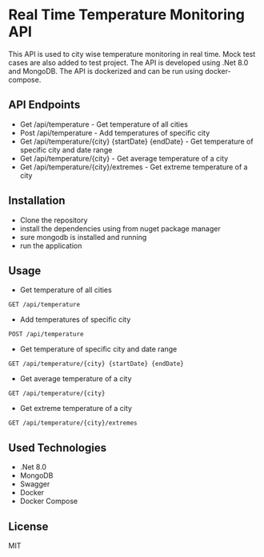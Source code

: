 Real Time Temperature Monitoring API
=====================================
This API is used to city wise temperature monitoring in real time. 
Mock test cases are also added to test project. The API is developed using .Net 8.0 and MongoDB. The API is dockerized and can be run using docker-compose.


## API Endpoints
- Get /api/temperature - Get temperature of all cities
- Post /api/temperature - Add temperatures of specific city
- Get /api/temperature/{city} {startDate} {endDate} - Get temperature of specific city and date range
- Get /api/temperature/{city} - Get average temperature of a city
- Get /api/temperature/{city}/extremes - Get extreme temperature of a city

## Installation
- Clone the repository
- install the dependencies using from nuget package manager
- sure mongodb is installed and running
- run the application

## Usage
- Get temperature of all cities
```
GET /api/temperature
```
- Add temperatures of specific city
``` 
POST /api/temperature
```
- Get temperature of specific city and date range
```
GET /api/temperature/{city} {startDate} {endDate}
```
- Get average temperature of a city
```
GET /api/temperature/{city}
```
- Get extreme temperature of a city
```
GET /api/temperature/{city}/extremes
```

Used Technologies
-----------------
- .Net 8.0
- MongoDB
- Swagger
- Docker
- Docker Compose

License
-------
MIT
